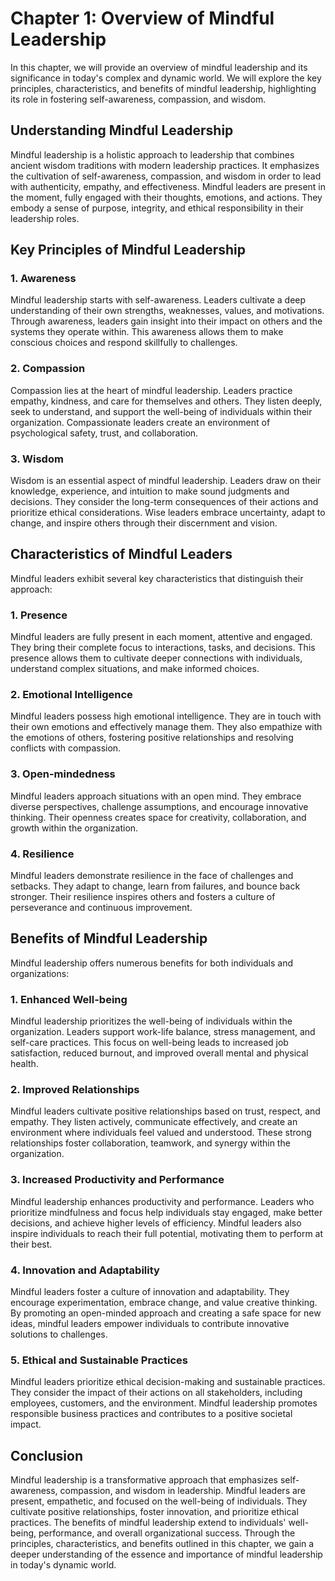 Chapter 1: Overview of Mindful Leadership
=========================================

In this chapter, we will provide an overview of mindful leadership and its significance in today's complex and dynamic world. We will explore the key principles, characteristics, and benefits of mindful leadership, highlighting its role in fostering self-awareness, compassion, and wisdom.

Understanding Mindful Leadership
--------------------------------

Mindful leadership is a holistic approach to leadership that combines ancient wisdom traditions with modern leadership practices. It emphasizes the cultivation of self-awareness, compassion, and wisdom in order to lead with authenticity, empathy, and effectiveness. Mindful leaders are present in the moment, fully engaged with their thoughts, emotions, and actions. They embody a sense of purpose, integrity, and ethical responsibility in their leadership roles.

Key Principles of Mindful Leadership
------------------------------------

### 1. Awareness

Mindful leadership starts with self-awareness. Leaders cultivate a deep understanding of their own strengths, weaknesses, values, and motivations. Through awareness, leaders gain insight into their impact on others and the systems they operate within. This awareness allows them to make conscious choices and respond skillfully to challenges.

### 2. Compassion

Compassion lies at the heart of mindful leadership. Leaders practice empathy, kindness, and care for themselves and others. They listen deeply, seek to understand, and support the well-being of individuals within their organization. Compassionate leaders create an environment of psychological safety, trust, and collaboration.

### 3. Wisdom

Wisdom is an essential aspect of mindful leadership. Leaders draw on their knowledge, experience, and intuition to make sound judgments and decisions. They consider the long-term consequences of their actions and prioritize ethical considerations. Wise leaders embrace uncertainty, adapt to change, and inspire others through their discernment and vision.

Characteristics of Mindful Leaders
----------------------------------

Mindful leaders exhibit several key characteristics that distinguish their approach:

### 1. Presence

Mindful leaders are fully present in each moment, attentive and engaged. They bring their complete focus to interactions, tasks, and decisions. This presence allows them to cultivate deeper connections with individuals, understand complex situations, and make informed choices.

### 2. Emotional Intelligence

Mindful leaders possess high emotional intelligence. They are in touch with their own emotions and effectively manage them. They also empathize with the emotions of others, fostering positive relationships and resolving conflicts with compassion.

### 3. Open-mindedness

Mindful leaders approach situations with an open mind. They embrace diverse perspectives, challenge assumptions, and encourage innovative thinking. Their openness creates space for creativity, collaboration, and growth within the organization.

### 4. Resilience

Mindful leaders demonstrate resilience in the face of challenges and setbacks. They adapt to change, learn from failures, and bounce back stronger. Their resilience inspires others and fosters a culture of perseverance and continuous improvement.

Benefits of Mindful Leadership
------------------------------

Mindful leadership offers numerous benefits for both individuals and organizations:

### 1. Enhanced Well-being

Mindful leadership prioritizes the well-being of individuals within the organization. Leaders support work-life balance, stress management, and self-care practices. This focus on well-being leads to increased job satisfaction, reduced burnout, and improved overall mental and physical health.

### 2. Improved Relationships

Mindful leaders cultivate positive relationships based on trust, respect, and empathy. They listen actively, communicate effectively, and create an environment where individuals feel valued and understood. These strong relationships foster collaboration, teamwork, and synergy within the organization.

### 3. Increased Productivity and Performance

Mindful leadership enhances productivity and performance. Leaders who prioritize mindfulness and focus help individuals stay engaged, make better decisions, and achieve higher levels of efficiency. Mindful leaders also inspire individuals to reach their full potential, motivating them to perform at their best.

### 4. Innovation and Adaptability

Mindful leaders foster a culture of innovation and adaptability. They encourage experimentation, embrace change, and value creative thinking. By promoting an open-minded approach and creating a safe space for new ideas, mindful leaders empower individuals to contribute innovative solutions to challenges.

### 5. Ethical and Sustainable Practices

Mindful leaders prioritize ethical decision-making and sustainable practices. They consider the impact of their actions on all stakeholders, including employees, customers, and the environment. Mindful leadership promotes responsible business practices and contributes to a positive societal impact.

Conclusion
----------

Mindful leadership is a transformative approach that emphasizes self-awareness, compassion, and wisdom in leadership. Mindful leaders are present, empathetic, and focused on the well-being of individuals. They cultivate positive relationships, foster innovation, and prioritize ethical practices. The benefits of mindful leadership extend to individuals' well-being, performance, and overall organizational success. Through the principles, characteristics, and benefits outlined in this chapter, we gain a deeper understanding of the essence and importance of mindful leadership in today's dynamic world.
